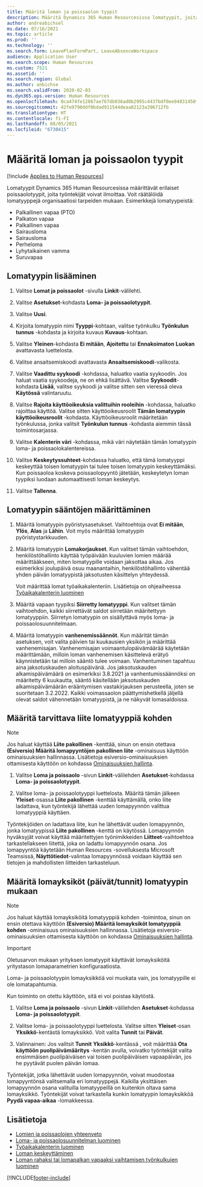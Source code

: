 ```yaml
---
title: Määritä loman ja poissaolon tyypit
description: Määritä Dynamics 365 Human Resourcesissa lomatyypit, joita työntekijät voivat valita.
author: andreabichsel
ms.date: 07/16/2021
ms.topic: article
ms.prod: ''
ms.technology: ''
ms.search.form: LeavePlanFormPart, LeaveAbsenceWorkspace
audience: Application User
ms.search.scope: Human Resources
ms.custom: 7521
ms.assetid: ''
ms.search.region: Global
ms.author: anbichse
ms.search.validFrom: 2020-02-03
ms.dyn365.ops.version: Human Resources
ms.openlocfilehash: 0ca474fe12867ae767db936ad0b2995c4437bdf0ee94831450fda825b9e075dc
ms.sourcegitcommit: 42fe9790ddf0bdad911544deaa82123a396712fb
ms.translationtype: HT
ms.contentlocale: fi-FI
ms.lasthandoff: 08/05/2021
ms.locfileid: "6730415"
---
```

# <a name="configure-leave-and-absence-types"></a>Määritä loman ja poissaolon tyypit

[!include [Applies to Human Resources](../includes/applies-to-hr.md)]

Lomatyypit Dynamics 365 Human Resourcesissa määrittävät erilaiset poissaolotyypit, joita työntekijät voivat ilmoittaa. Voit räätälöidä lomatyyppejä organisaatiosi tarpeiden mukaan. Esimerkkejä lomatyypeistä:

- Palkallinen vapaa (PTO)
- Palkaton vapaa
- Palkallinen vapaa
- Sairausloma
- Sairausloma
- Perheloma
- Lyhytaikainen vamma
- Suruvapaa

## <a name="add-a-leave-type"></a>Lomatyypin lisääminen

1. Valitse **Lomat ja poissaolot** -sivulla **Linkit**-välilehti.

2. Valitse **Asetukset**-kohdasta **Loma- ja poissaolotyypit**.

3. Valitse **Uusi**.

4. Kirjoita lomatyypin nimi **Tyyppi**-kohtaan, valitse työnkulku **Työnkulun tunnus** -kohdasta ja kirjoita kuvaus **Kuvaus**-kohtaan.

5. Valitse **Yleinen**-kohdasta **Ei mitään**, **Ajoitettu** tai **Ennakoimaton** **Luokan** avattavasta luettelosta.

6. Valitse ansaitsemiskoodi avattavasta **Ansaitsemiskoodi**-valikosta.

7. Valitse **Vaadittu syykoodi** -kohdassa, haluatko vaatia syykoodin. Jos haluat vaatia syykoodeja, ne on ehkä lisättävä. Valitse **Syykoodit**-kohdasta **Lisää**, valitse syykoodi ja valitse sitten sen vieressä oleva **Käytössä** valintaruutu.

8. Valitse **Rajoita käyttöoikeuksia valittuihin rooleihin** -kohdassa, haluatko rajoittaa käyttöä. Valitse sitten käyttöoikeusroolit **Tämän lomatyypin käyttöoikeusroolit** -kohdasta. Käyttöoikeusroolit määritetään työnkulussa, jonka valitsit **Työnkulun tunnus** -kohdasta aiemmin tässä toimintosarjassa.

9. Valitse **Kalenterin väri** -kohdassa, mikä väri näytetään tämän lomatyypin loma- ja poissaolokalentereissa. 

10. Valitse **Keskeytyssuhteet**-kohdassa haluatko, että tämä lomatyyppi keskeyttää toisen lomatyypin tai tulee toisen lomatyypin keskeyttämäksi. Kun poissaoloa koskeva poissaolopyyntö jätetään, keskeytetyn loman tyypiksi luodaan automaattisesti loman keskeytys. 

10. Valitse **Tallenna**.

## <a name="configure-leave-type-rules"></a>Lomatyypin sääntöjen määrittäminen

1. Määritä lomatyypin pyöristysasetukset. Vaihtoehtoja ovat **Ei mitään**, **Ylös**, **Alas** ja **Lähin**. Voit myös määrittää lomatyypin pyöristystarkkuuden.

2. Määritä lomatyypin **Lomakorjaukset**. Kun valitset tämän vaihtoehdon, henkilöstöhallinto käyttää työpäivään kuuluvien lomien määrää määrittääkseen, miten lomatyypille voidaan jaksottaa aikaa. Jos esimerkiksi joulupäivä osuu maanantaihin, henkilöstöhallinto vähentää yhden päivän lomatyypistä jaksotusten käsittelyn yhteydessä.

   Voit määrittää lomat työaikakalenteriin. Lisätietoja on ohjeaiheessa [Työaikakalenterin luominen](hr-leave-and-absence-working-time-calendar.md)
   
 3. Määritä vapaan tyypiksi **Siirretty lomatyyppi**. Kun valitset tämän vaihtoehdon, kaikki siirrettävät saldot siirretään määritettyyn lomatyyppiin. Siirretyn lomatyypin on sisällyttävä myös loma- ja poissaolosuunnitelmaan. 
 
4. Määritä lomatyypin **vanhenemissäännöt**. Kun määrität tämän asetuksen, voit valita päivien tai kuukausien yksikön ja määrittää vanhenemisajan. Vanhenemisajan voimaantulopäivämäärää käytetään määrittämään, milloin loman vanhenemisen käsittelevä erätyö käynnistetään tai milloin sääntö tulee voimaan. Vanhentuminen tapahtuu aina jaksotuskauden aloituspäivänä. Jos jaksotuskauden alkamispäivämäärä on esimerkiksi 3.8.2021 ja vanhentumissäännöksi on määritetty 6 kuukautta, sääntö käsitellään jaksotuskauden alkamispäivämäärän erääntymisen vastakirjauksen perusteella, joten se suoritetaan 3.2.2022. Kaikki voimassaolon päättymishetkellä jäljellä olevat saldot vähennetään lomatyypistä, ja ne näkyvät lomasaldoissa.
 
## <a name="configure-the-required-attachment-per-leave-type"></a>Määritä tarvittava liite lomatyyppiä kohden

> [!NOTE]
> Jos haluat käyttää **Liite pakollinen** -kenttää, sinun on ensin otettava **(Esiversio) Määritä lomapyyntöjen pakollinen liite** -ominaisuus käyttöön ominaisuuksien hallinnassa. Lisätietoja esiversio-ominaisuuksien ottamisesta käyttöön on kohdassa [Ominaisuuksien hallinta](hr-admin-manage-features.md).

1. Valitse **Loma ja poissaolo** -sivun **Linkit**-välilehden **Asetukset**-kohdassa **Loma- ja poissaolotyypit**.

2. Valitse loma- ja poissaolotyyppi luettelosta. Määritä tämän jälkeen **Yleiset**-osassa **Liite pakollinen** -kenttää käyttämällä, onko liite ladattava, kun työntekijä lähettää uuden lomapyynnön valittua lomatyyppiä käyttäen. 

Työntekijöiden on ladattava liite, kun he lähettävät uuden lomapyynnön, jonka lomatyypissä **Liite pakollinen** -kenttä on käytössä. Lomapyynnön hyväksyjät voivat käyttää määritettyjen työnimikkeiden **Liitteet**-vaihtoehtoa tarkastellakseen liitettä, joka on ladattu lomapyynnön osana. Jos lomapyyntöä käytetään Human Resources -sovelluksesta Microsoft Teamsissä, **Näyttötiedot**-valintaa lomapyynnössä voidaan käyttää sen tietojen ja mahdollisten liitteiden tarkasteluun.

## <a name="configure-leave-units-hoursdays-per-leave-type"></a>Määritä lomayksiköt (päivät/tunnit) lomatyypin mukaan

> [!NOTE]
> Jos haluat käyttää lomayksiköitä lomatyyppiä kohden -toimintoa, sinun on ensin otettava käyttöön **(Esiversio) Määritä lomayksiköt lomatyyppiä kohden** -ominaisuus ominaisuuksien hallinnassa. Lisätietoja esiversio-ominaisuuksien ottamisesta käyttöön on kohdassa [Ominaisuuksien hallinta](hr-admin-manage-features.md).

> [!IMPORTANT]
> Oletusarvon mukaan yrityksen lomatyypit käyttävät lomayksiköitä yritystason lomaparametrien konfiguraatiosta.
> 
> Loma- ja poissaolotyypin lomayksikköä voi muokata vain, jos lomatyypille ei ole lomatapahtumia.
> 
> Kun toiminto on otettu käyttöön, sitä ei voi poistaa käytöstä.

1. Valitse **Loma ja poissaolo** -sivun **Linkit**-välilehden **Asetukset**-kohdassa **Loma- ja poissaolotyypit**.

2. Valitse loma- ja poissaolotyyppi luettelosta. Valitse sitten **Yleiset**-osan **Yksikkö**-kentästä lomayksikkö. Voit valita **Tunnit** tai **Päivät**.

3. Valinnainen: Jos valitsit **Tunnit** **Yksikkö**-kentässä , voit määrittää **Ota käyttöön puolipäivämääritys** -kentän avulla, voivatko työntekijät valita ensimmäisen puolipäiväisen vai toisen puolipäiväisen vapaapäivän, jos he pyytävät puolen päivän lomaa.

Työntekijät, jotka lähettävät uuden lomapyynnön, voivat muodostaa lomapyyntönsä valitsemalla eri lomatyyppejä. Kaikilla yksittäisen lomapyynnön osana valituilla lomatyypeillä on kuitenkin oltava sama lomayksikkö. Työntekijät voivat tarkastella kunkin lomatyypin lomayksikköä **Pyydä vapaa-aikaa** -lomakkeessa.

## <a name="see-also"></a>Lisätietoja

- [Lomien ja poissaolojen yhteenveto](hr-leave-and-absence-overview.md)
- [Loma- ja poissaolosuunnitelman luominen](hr-leave-and-absence-plans.md)
- [Työaikakalenterin luominen](hr-leave-and-absence-working-time-calendar.md)
- [Loman keskeyttäminen](hr-leave-and-absence-suspend-leave.md)
- [Loman rahaksi tai lomapalkan vapaaksi vaihtamisen työnkulkujen luominen](hr-leave-and-absence-buy-sell-workflow.md)



[!INCLUDE[footer-include](../includes/footer-banner.md)]
